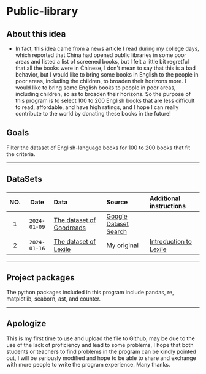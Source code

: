 # Public-library


## About this idea

- In fact, this idea came from a news article I read during my college days, which reported that China had opened public libraries in some poor areas and listed a list of screened books, but I felt a little bit regretful that all the books were in Chinese, I don't mean to say that this is a bad behavior, but I would like to bring some books in English to the people in poor areas, including the children, to broaden their horizons more. I would like to bring some English books to people in poor areas, including children, so as to broaden their horizons. So the purpose of this program is to select 100 to 200 English books that are less difficult to read, affordable, and have high ratings, and I hope I can really contribute to the world by donating these books in the future!


## Goals

Filter the dataset of English-language books for 100 to 200 books that fit the criteria.

***

## DataSets

###

| NO. | Date | Data | Source | Additional instructions
| :---: | :---: | :--- | :--- | :---|
| 1 | `2024-01-09` | [The dataset of Goodreads](books_1.Best_Books_Ever.csv) | [Google Dataset Search](https://doi.org/10.5281/zenodo.4265096)|
| 2 | `2024-01-16` | [The dataset of Lexile](Lexile_score.csv) | My original  | [Introduction to Lexile](https://en.wikipedia.org/wiki/Lexile)


***  

## Project packages 

The python packages included in this program include pandas, re, matplotlib, seaborn, ast, and counter.

***

## Apologize

This is my first time to use and upload the file to Github, may be due to the use of the lack of proficiency and lead to some problems, I hope that both students or teachers to find problems in the program can be kindly pointed out, I will be seriously modified and hope to be able to share and exchange with more people to write the program experience. Many thanks.
